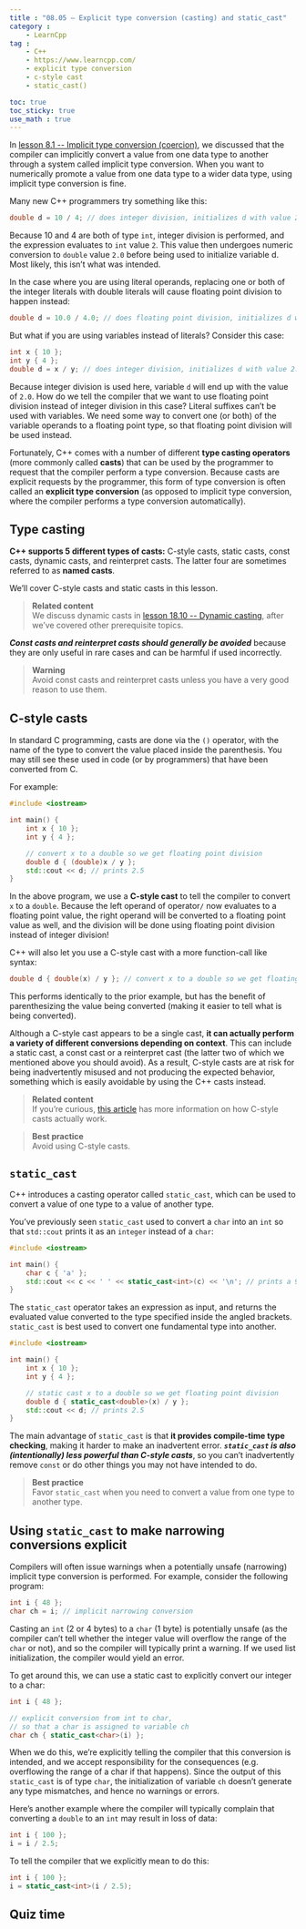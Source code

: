 ```yaml
---
title : "08.05 — Explicit type conversion (casting) and static_cast"
category :
    - LearnCpp
tag : 
    - C++
    - https://www.learncpp.com/
    - explicit type conversion
    - c-style cast
    - static_cast()

toc: true  
toc_sticky: true 
use_math : true
---
```



In [lesson 8.1 -- Implicit type conversion (coercion)](https://www.learncpp.com/cpp-tutorial/implicit-type-conversion-coercion/), we discussed that the compiler can implicitly convert a value from one data type to another through a system called implicit type conversion. When you want to numerically promote a value from one data type to a wider data type, using implicit type conversion is fine.

Many new C++ programmers try something like this:

```c++
double d = 10 / 4; // does integer division, initializes d with value 2.0
```

Because 10 and 4 are both of type `int`, integer division is performed, and the expression evaluates to `int` value `2`. This value then undergoes numeric conversion to `double` value `2.0` before being used to initialize variable d. Most likely, this isn’t what was intended.

In the case where you are using literal operands, replacing one or both of the integer literals with double literals will cause floating point division to happen instead:

```c++
double d = 10.0 / 4.0; // does floating point division, initializes d with value 2.5
```

But what if you are using variables instead of literals? Consider this case:

```c++
int x { 10 };
int y { 4 };
double d = x / y; // does integer division, initializes d with value 2.0
```

Because integer division is used here, variable `d` will end up with the value of `2.0`. How do we tell the compiler that we want to use floating point division instead of integer division in this case? Literal suffixes can’t be used with variables. We need some way to convert one (or both) of the variable operands to a floating point type, so that floating point division will be used instead.

Fortunately, C++ comes with a number of different **type casting operators** (more commonly called **casts**) that can be used by the programmer to request that the compiler perform a type conversion. Because casts are explicit requests by the programmer, this form of type conversion is often called an **explicit type conversion** (as opposed to implicit type conversion, where the compiler performs a type conversion automatically).


## Type casting

**C++ supports 5 different types of casts:** C-style casts, static casts, const casts, dynamic casts, and reinterpret casts. The latter four are sometimes referred to as **named casts**.

We’ll cover C-style casts and static casts in this lesson.

>**Related content**  
We discuss dynamic casts in [lesson 18.10 -- Dynamic casting](https://www.learncpp.com/cpp-tutorial/dynamic-casting/), after we’ve covered other prerequisite topics.

***Const casts and reinterpret casts should generally be avoided*** because they are only useful in rare cases and can be harmful if used incorrectly.

>**Warning**  
Avoid const casts and reinterpret casts unless you have a very good reason to use them.


## C-style casts

In standard C programming, casts are done via the `()` operator, with the name of the type to convert the value placed inside the parenthesis. You may still see these used in code (or by programmers) that have been converted from C.

For example:

```c++
#include <iostream>

int main() {
    int x { 10 };
    int y { 4 };

    // convert x to a double so we get floating point division
    double d { (double)x / y }; 
    std::cout << d; // prints 2.5
}
```

In the above program, we use a **C-style cast** to tell the compiler to convert `x` to a `double`. Because the left operand of operator`/` now evaluates to a floating point value, the right operand will be converted to a floating point value as well, and the division will be done using floating point division instead of integer division!

C++ will also let you use a C-style cast with a more function-call like syntax:

```c++
double d { double(x) / y }; // convert x to a double so we get floating point division
```

This performs identically to the prior example, but has the benefit of parenthesizing the value being converted (making it easier to tell what is being converted).

Although a C-style cast appears to be a single cast, **it can actually perform a variety of different conversions depending on context**. This can include a static cast, a const cast or a reinterpret cast (the latter two of which we mentioned above you should avoid). As a result, C-style casts are at risk for being inadvertently misused and not producing the expected behavior, something which is easily avoidable by using the C++ casts instead.

>**Related content**  
If you’re curious, [this article](https://anteru.net/blog/2007/c-background-static-reinterpret-and-c-style-casts/) has more information on how C-style casts actually work.

>**Best practice**  
Avoid using C-style casts.


## `static_cast`

C++ introduces a casting operator called `static_cast`, which can be used to convert a value of one type to a value of another type.

You’ve previously seen `static_cast` used to convert a `char` into an `int` so that `std::cout` prints it as an `integer` instead of a `char`:

```c++
#include <iostream>

int main() {
    char c { 'a' };
    std::cout << c << ' ' << static_cast<int>(c) << '\n'; // prints a 97
}
```

The `static_cast` operator takes an expression as input, and returns the evaluated value converted to the type specified inside the angled brackets. `static_cast` is best used to convert one fundamental type into another.

```c++
#include <iostream>

int main() {
    int x { 10 };
    int y { 4 };

    // static cast x to a double so we get floating point division
    double d { static_cast<double>(x) / y };
    std::cout << d; // prints 2.5
}
```

The main advantage of `static_cast` is that **it provides compile-time type checking**, making it harder to make an inadvertent error. ***`static_cast` is also (intentionally) less powerful than C-style casts***, so you can’t inadvertently remove `const` or do other things you may not have intended to do.

>**Best practice**  
Favor `static_cast` when you need to convert a value from one type to another type.


## Using `static_cast` to make narrowing conversions explicit

Compilers will often issue warnings when a potentially unsafe (narrowing) implicit type conversion is performed. For example, consider the following program:

```c++
int i { 48 };
char ch = i; // implicit narrowing conversion
```

Casting an `int` (2 or 4 bytes) to a `char` (1 byte) is potentially unsafe (as the compiler can’t tell whether the integer value will overflow the range of the `char` or not), and so the compiler will typically print a warning. If we used list initialization, the compiler would yield an error.

To get around this, we can use a static cast to explicitly convert our integer to a char:

```c++
int i { 48 };

// explicit conversion from int to char,
// so that a char is assigned to variable ch
char ch { static_cast<char>(i) };
```

When we do this, we’re explicitly telling the compiler that this conversion is intended, and we accept responsibility for the consequences (e.g. overflowing the range of a char if that happens). Since the output of this `static_cast` is of type `char`, the initialization of variable `ch` doesn’t generate any type mismatches, and hence no warnings or errors.

Here’s another example where the compiler will typically complain that converting a `double` to an `int` may result in loss of data:

```c++
int i { 100 };
i = i / 2.5;
```

To tell the compiler that we explicitly mean to do this:

```c++
int i { 100 };
i = static_cast<int>(i / 2.5);
```


## Quiz time
